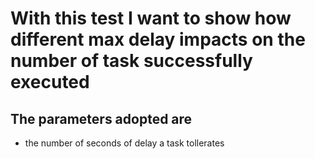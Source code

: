 # With this test I want to show how different max delay impacts on the number of task successfully executed
## The parameters adopted are
- the number of seconds of delay a task tollerates
